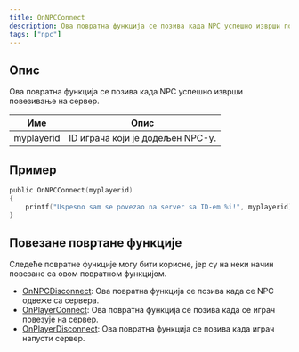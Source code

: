 ```yaml
---
title: OnNPCConnect
description: Ова повратна функција се позива када NPC успешно изврши повезивање на сервер.
tags: ["npc"]
---
```


## Опис

Ова повратна функција се позива када NPC успешно изврши повезивање на сервер.

| Име          | Опис                                               |
| ------------ | -------------------------------------------------- |
| myplayerid   | ID играча који је додељен NPC-у.                  |

## Пример

```c
public OnNPCConnect(myplayerid)
{
    printf("Uspesno sam se povezao na server sa ID-em %i!", myplayerid);
}
```

## Повезане повртане функције

Следеће повратне функције могу бити корисне, јер су на неки начин повезане са овом повратном функцијом.

- [OnNPCDisconnect](OnNPCDisconnect): Ова повратна функција се позива када се NPC одвеже са сервера.
- [OnPlayerConnect](OnPlayerConnect): Ова повратна функција се позива када се играч повезује на сервер.
- [OnPlayerDisconnect](OnPlayerDisconnect): Ова повратна функција се позива када играч напусти сервер.
